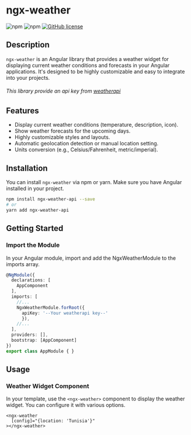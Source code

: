 # ngx-weather

![npm](https://img.shields.io/npm/v/ngx-weather)
![npm](https://img.shields.io/npm/dm/ngx-weather)
[![GitHub license](https://img.shields.io/github/license/yourusername/ngx-weather)](https://github.com/yourusername/ngx-weather/blob/main/LICENSE)

## Description

`ngx-weather` is an Angular library that provides a weather widget for displaying current weather conditions and forecasts in your Angular applications. It's designed to be highly customizable and easy to integrate into your projects.

###### This library provide an api key from [weatherapi](https://www.weatherapi.com/signup.aspx)

## Features

- Display current weather conditions (temperature, description, icon).
- Show weather forecasts for the upcoming days.
- Highly customizable styles and layouts.
- Automatic geolocation detection or manual location setting.
- Units conversion (e.g., Celsius/Fahrenheit, metric/imperial).

## Installation

You can install `ngx-weather` via npm or yarn. Make sure you have Angular installed in your project.

```bash
npm install ngx-weather-api --save
# or
yarn add ngx-weather-api
```
## Getting Started
### Import the Module
In your Angular module, import and add the NgxWeatherModule to the imports array.
```typescript
@NgModule({
  declarations: [
    AppComponent
  ],
  imports: [
    //...
    NgxWeatherModule.forRoot({
      apiKey: '--Your weatherapi key--'
      }),
    //...
  ],
  providers: [],
  bootstrap: [AppComponent]
})
export class AppModule { }
```
## Usage

### Weather Widget Component

In your template, use the `<ngx-weather>` component to display the weather widget. You can configure it with various options.

```angular2html
<ngx-weather
  [config]="{location: 'Tunisia'}"
></ngx-weather>
```
